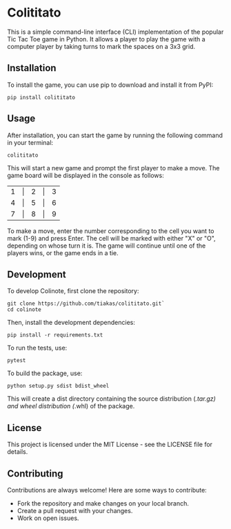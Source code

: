 # Colititato

This is a simple command-line interface (CLI) implementation of the popular Tic Tac Toe game in Python. It allows a player to play the game with a computer player by taking turns to mark the spaces on a 3x3 grid.

## Installation
To install the game, you can use pip to download and install it from PyPI:

```
pip install colititato
```

## Usage

After installation, you can start the game by running the following command in your terminal:

```
colititato
````

This will start a new game and prompt the first player to make a move. The game board will be displayed in the console as follows:

|   |    |   |    |   |
|:---:|:---:|:---:|:---:|:---:|
| 1 | \| |  2 | \| | 3 |
| 4 | \| |  5 | \| | 6 |
| 7 | \| |  8 | \| | 9 |

To make a move, enter the number corresponding to the cell you want to mark (1-9) and press Enter. The cell will be marked with either "X" or "O", depending on whose turn it is. The game will continue until one of the players wins, or the game ends in a tie.


## Development

To develop Colinote, first clone the repository:
```
git clone https://github.com/tiakas/colititato.git`
cd colinote
```
Then, install the development dependencies:

```
pip install -r requirements.txt
```

To run the tests, use:
```
pytest
```

To build the package, use:
```
python setup.py sdist bdist_wheel
```

This will create a dist directory containing the source distribution (*.tar.gz) and wheel distribution (*.whl) of the package.


## License

This project is licensed under the MIT License - see the LICENSE file for details.

## Contributing
Contributions are always welcome! Here are some ways to contribute:

- Fork the repository and make changes on your local branch.
- Create a pull request with your changes.
- Work on open issues.
